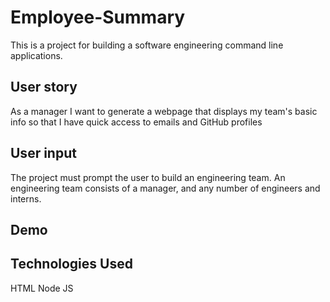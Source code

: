 # Employee-Summary

This is a project for building a software engineering command line applications.

## User story

As a manager
I want to generate a webpage that displays my team's basic info
so that I have quick access to emails and GitHub profiles

## User input

The project must prompt the user to build an engineering team. An engineering
team consists of a manager, and any number of engineers and interns.

## Demo

## Technologies Used
HTML
Node JS
